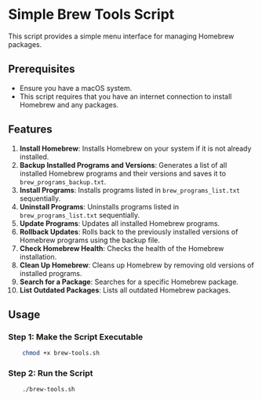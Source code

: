 # Simple Brew Tools Script

This script provides a simple menu interface for managing Homebrew packages.

## Prerequisites

- Ensure you have a macOS system.
- This script requires that you have an internet connection to install Homebrew and any packages.

## Features

1. **Install Homebrew**: Installs Homebrew on your system if it is not already installed.
2. **Backup Installed Programs and Versions**: Generates a list of all installed Homebrew programs and their versions and saves it to `brew_programs_backup.txt`.
3. **Install Programs**: Installs programs listed in `brew_programs_list.txt` sequentially.
4. **Uninstall Programs**: Uninstalls programs listed in `brew_programs_list.txt` sequentially.
5. **Update Programs**: Updates all installed Homebrew programs.
6. **Rollback Updates**: Rolls back to the previously installed versions of Homebrew programs using the backup file.
7. **Check Homebrew Health**: Checks the health of the Homebrew installation.
8. **Clean Up Homebrew**: Cleans up Homebrew by removing old versions of installed programs.
9. **Search for a Package**: Searches for a specific Homebrew package.
10. **List Outdated Packages**: Lists all outdated Homebrew packages.

## Usage

### Step 1: Make the Script Executable

```bash
    chmod +x brew-tools.sh
```

### Step 2: Run the Script

```bash
    ./brew-tools.sh
```

